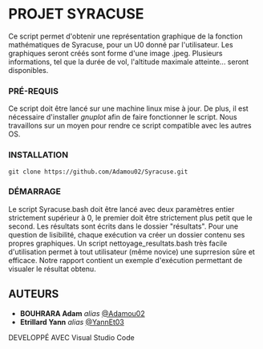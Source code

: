 # PROJET SYRACUSE


Ce script permet d'obtenir une représentation graphique de la fonction mathématiques de Syracuse, pour un U0 donné par
l'utilisateur. Les graphiques seront créés sont forme d'une image .jpeg. Plusieurs informations, tel que la durée de vol,
l'altitude maximale atteinte... seront disponibles.



### PRÉ-REQUIS

Ce script doit être lancé sur une machine linux mise à jour. De plus, il est nécessaire d'installer *gnuplot* afin de faire
fonctionner le script. Nous travaillons sur un moyen pour rendre ce script compatible avec les autres OS.



### INSTALLATION

```
git clone https://github.com/Adamou02/Syracuse.git
```


### DÉMARRAGE

Le script Syracuse.bash doit être lancé avec deux paramètres entier strictement supérieur à 0, le premier doit être
strictement plus petit que le second. Les résultats sont écrits dans le dossier "résultats". Pour une question de
lisibilité, chaque exécution va créer un dossier contenu ses propres graphiques.
Un script nettoyage_resultats.bash très facile d'utilisation permet à tout utilisateur (même novice) une suprresion sûre et
efficace.
Notre rapport contient un exemple d'exécution permettant de visualer le résultat obtenu.


## AUTEURS

* **BOUHRARA Adam** _alias_ [@Adamou02](https://github.com/Adamou02)
* **Etrillard Yann** _alias_ [@YannEt03](https://github.com/YannEt03)

DEVELOPPÉ AVEC Visual Studio Code
